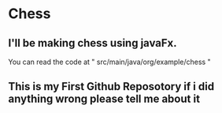 # Chess
## I'll be making chess using javaFx.

You can read the code at " src/main/java/org/example/chess "


## This is my First Github Reposotory if i did anything wrong please tell me about it

